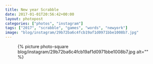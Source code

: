 ```yaml
---
title: New year Scrabble
date: 2017-01-01T20:56:42+00:00
layout: photopost
categories: ["photos", "instagram"]
tags: ["2017", "scrabble", "games", "words", "newyork"]
image: "blog/instagram/29b72ba6c4fcb19af1d0971bbe1008b7.jpg"
---
```


<figure class="photo photo--square">
  {% picture photo-square blog/instagram/29b72ba6c4fcb19af1d0971bbe1008b7.jpg alt="" %}
</figure>



